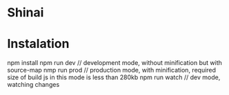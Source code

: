 # Shinai
# Instalation
npm install
npm run dev   // development mode, without minification but with source-map
nmp run prod  // production mode, with minification, required size of build js in this mode is less than 280kb
npm run watch // dev mode, watching changes
